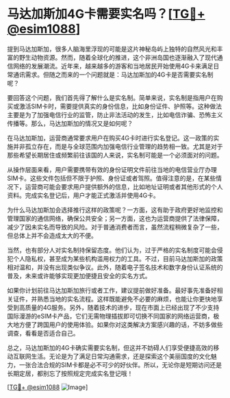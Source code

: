 # 马达加斯加4G卡需要实名吗？[[TG💪+ @esim1088](https://t.me/s/esim1088)]

提到马达加斯加，很多人脑海里浮现的可能是这片神秘岛屿上独特的自然风光和丰富的野生动物资源。然而，随着全球化的推进，这个非洲岛国也逐渐融入了现代通信网络的发展潮流。近年来，越来越多的游客和当地居民开始使用4G卡来满足日常通讯需求。但随之而来的一个问题就是：马达加斯加的4G卡是否需要实名制呢？

要回答这个问题，我们首先得了解什么是实名制。简单来说，实名制是指用户在购买或激活SIM卡时，需要提供真实的身份信息，比如身份证件、护照等。这种做法主要是为了加强电信行业的监管，防止非法活动的发生，比如电信诈骗、恐怖主义传播等。那么，马达加斯加的情况又是如何呢？

在马达加斯加，运营商通常要求用户在购买4G卡时进行实名登记。这一政策的实施并非孤立存在，而是与全球范围内加强电信行业管理的趋势相一致。尤其是对于那些希望长期居住或频繁前往该国的人来说，实名制可能是一个必须面对的问题。

从操作层面来看，用户需要携带有效的身份证明文件前往当地的电信营业厅办理SIM卡。这些文件包括但不限于护照、身份证或者驾照。值得注意的是，在某些情况下，运营商可能会要求用户提供额外的信息，比如地址证明或者其他形式的个人资料。完成实名登记后，用户才能正式激活并使用4G卡。

为什么马达加斯加会选择推行这样的政策呢？一方面，这有助于政府更好地监控和管理国家的通信网络，确保公共安全；另一方面，这也为运营商提供了法律保障，减少了因未实名而导致的风险。对于普通消费者而言，虽然流程稍微复杂了一些，但总体上并不会造成太大的不便。

当然，也有部分人对实名制持保留态度。他们认为，过于严格的实名制度可能会侵犯个人隐私权，甚至成为某些机构滥用权力的工具。不过，目前马达加斯加的政策相对温和，并没有出现类似争议。此外，随着电子签名技术和数字身份认证系统的普及，未来或许能够实现更加便捷且安全的实名方式。

如果你计划前往马达加斯加旅行或者工作，建议提前做好准备。最好事先准备好相关证件，并熟悉当地的实名流程。这样既能避免不必要的麻烦，也能让你更快地享受到高质量的4G服务。另外，随着技术的进步，现在市面上已经出现了不少支持国际漫游的eSIM卡产品，它们无需物理插拔即可切换不同国家的网络运营商，极大地方便了跨国用户的使用体验。如果你对这类解决方案感兴趣的话，不妨多做些调查，看看是否适合自己。

总之，马达加斯加的4G卡确实需要实名制，但这并不妨碍人们享受便捷高效的移动互联网生活。无论是为了满足日常沟通需求，还是探索这个美丽国度的文化魅力，一张合法合规的SIM卡都是必不可少的好伙伴。所以，无论你是短期访问还是长期定居，都别忘了按照规定完成实名登记哦！

[[TG💪+ @esim1088](https://t.me/s/esim1088) ![Image](https://i.postimg.cc/4NQfJmqS/Snipaste-2025-05-13-00-14-12.png)]